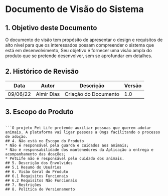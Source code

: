 # Documento de Visão do Sistema
## 1. Objetivo deste Documento
O documento de visão tem propósito de apresentar o design e requisitos de alto nível para que os interessados possam compreender o sistema que está em desenvolvimento, Seu objetivo é fornecer uma visão ampla do produto que se pretende desenvolver, sem se aprofundar em detalhes.
## 2. Histórico de Revisão

|Data|Autor|Descrição|Versão|
|----|-----|---------|------|
|09/06/22|Almir Dias|Criação do Documento|1.0|
## 3. Escopo do Produto
```A Organização Mundial da Saúde estima que só no Brasil existam 30 milhões de animais abandonados, entre 10 milhões de gatos e 20 milhões de cães. Em cidades de grande porte, para cada cinco habitantes há um cachorro. Destes, 10% estão abandonados.

```O projeto Pet Life pretende auxiliar pessoas que querem adotar animais. A plataforma vai ligar pessoas a Ongs facilitando o processo de adoção.
## 4. Não está no Escopo do Produto
* Não é responsável pela guarda e cuidados aos animais;
* Não é responsabilidade dos mantenedores da Aplicação a entrega e acompanhamento das doações;
* PetLife não é responsável pelo cuidado dos animais.
## 5. Descrição dos Envolvidos
## 5.1 Resumo do Usuários
## 6. Visão Geral do Produto
## 6.1 Requisitos Funcionais
## 6.2 Requisitos Não Funcionais
## 7. Restrições
## 8. Política de Versionamento
